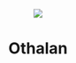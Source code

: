 <div align="center">
<img src="https://upload.wikimedia.org/wikipedia/commons/7/70/Runic_letter_othalan.svg">
<h1>Othalan</h1>
</div>

